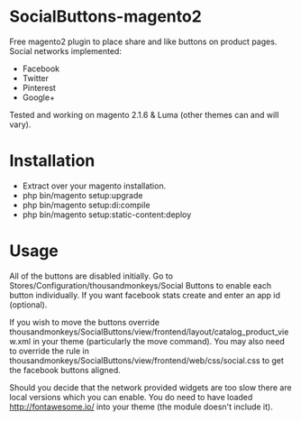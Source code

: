 # SocialButtons-magento2
Free magento2 plugin to place share and like buttons on product pages. Social networks implemented:
- Facebook
- Twitter
- Pinterest
- Google+

Tested and working on magento 2.1.6 & Luma (other themes can and will vary).

# Installation
- Extract over your magento installation.
- php bin/magento setup:upgrade
- php bin/magento setup:di:compile
- php bin/magento setup:static-content:deploy

# Usage
All of the buttons are disabled initially. Go to Stores/Configuration/thousandmonkeys/Social Buttons to enable each button individually. If you want facebook stats create and enter an app id (optional).

If you wish to move the buttons override thousandmonkeys/SocialButtons/view/frontend/layout/catalog_product_view.xml in your theme (particularly the move command). You may also need to override the rule in thousandmonkeys/SocialButtons/view/frontend/web/css/social.css to get the facebook buttons aligned.

Should you decide that the network provided widgets are too slow there are local versions which you can enable. You do need to have loaded http://fontawesome.io/ into your theme (the module doesn't include it).
